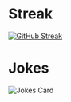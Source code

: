 # Streak
[![GitHub Streak](https://streak-stats.demolab.com?user=snootysteppes&theme=highcontrast&hide_border=true)](https://git.io/streak-stats)
# Jokes
![Jokes Card](https://readme-jokes.vercel.app/api)
